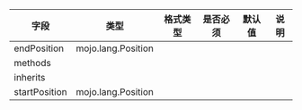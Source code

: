 | 字段 | 类型 | 格式类型 | 是否必须 | 默认值 | 说明 |
|---|---|---|---|---|---|
| endPosition | mojo.lang.Position |  |  |  |
| methods |  |  |  |  |
| inherits |  |  |  |  |
| startPosition | mojo.lang.Position |  |  |  |
